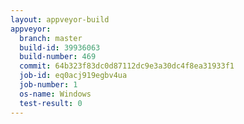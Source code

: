 ```yaml
---
layout: appveyor-build
appveyor:
  branch: master
  build-id: 39936063
  build-number: 469
  commit: 64b323f83dc0d87112dc9e3a30dc4f8ea31933f1
  job-id: eq0acj919egbv4ua
  job-number: 1
  os-name: Windows
  test-result: 0
---
```

